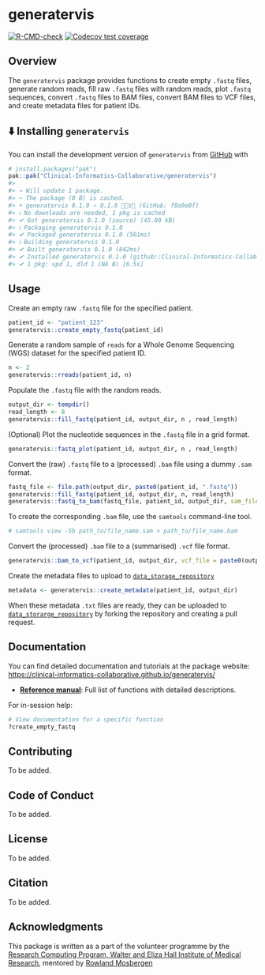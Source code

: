 
<!-- README.md is generated from README.Rmd. Please edit that file -->

# generatervis

<!-- badges: start -->

[![R-CMD-check](https://github.com/Clinical-Informatics-Collaborative/generatervis/actions/workflows/R-CMD-check.yaml/badge.svg)](https://github.com/Clinical-Informatics-Collaborative/generatervis/actions/workflows/R-CMD-check.yaml)
[![Codecov test
coverage](https://codecov.io/gh/Clinical-Informatics-Collaborative/generatervis/graph/badge.svg)](https://app.codecov.io/gh/Clinical-Informatics-Collaborative/generatervis)

<!-- badges: end -->

## Overview

The `generatervis` package provides functions to create empty `.fastq`
files, generate random reads, fill raw `.fastq` files with random reads,
plot `.fastq` sequences, convert `.fastq` files to BAM files, convert
BAM files to VCF files, and create metadata files for patient IDs.

## ⬇️ Installing `generatervis`

You can install the development version of `generatervis` from
[GitHub](https://github.com/) with

``` r
# install.packages("pak")  
pak::pak("Clinical-Informatics-Collaborative/generatervis")  
#> 
#> → Will update 1 package.
#> → The package (0 B) is cached.
#> + generatervis 0.1.0 → 0.1.0 👷🏻‍♀️🔧 (GitHub: f8a9e0f)
#> ℹ No downloads are needed, 1 pkg is cached
#> ✔ Got generatervis 0.1.0 (source) (45.80 kB)
#> ℹ Packaging generatervis 0.1.0
#> ✔ Packaged generatervis 0.1.0 (501ms)
#> ℹ Building generatervis 0.1.0
#> ✔ Built generatervis 0.1.0 (842ms)
#> ✔ Installed generatervis 0.1.0 (github::Clinical-Informatics-Collaborative/generatervis@f8a9e0f) (24ms)
#> ✔ 1 pkg: upd 1, dld 1 (NA B) [6.5s]
```

## Usage

Create an empty raw `.fastq` file for the specified patient.

``` r
patient_id <- "patient_123"
generatervis::create_empty_fastq(patient_id)
```

Generate a random sample of `reads` for a Whole Genome Sequencing (WGS)
dataset for the specified patient ID.

``` r
n <- 2
generatervis::rreads(patient_id, n)
```

Populate the `.fastq` file with the random reads.

``` r
output_dir <- tempdir()
read_length <- 8
generatervis::fill_fastq(patient_id, output_dir, n , read_length)
```

(Optional) Plot the nucleotide sequences in the `.fastq` file in a grid
format.

``` r
generatervis::fastq_plot(patient_id, output_dir, n , read_length)
```

Convert the (raw) `.fastq` file to a (processed) `.bam` file using a
dummy `.sam` format.

``` r
fastq_file <- file.path(output_dir, paste0(patient_id, ".fastq"))
generatervis::fill_fastq(patient_id, output_dir, n, read_length)
generatervis::fastq_to_bam(fastq_file, patient_id, output_dir, sam_file = paste0(output_dir, "/", patient_id, ".sam"), reference = "chr1")
```

To create the corresponding `.bam` file, use the `samtools` command-line
tool.

``` bash
# samtools view -Sb path_to/file_name.sam > path_to/file_name.bam
```

Convert the (processed) `.bam` file to a (summarised) `.vcf` file
format.

``` r
generatervis::bam_to_vcf(patient_id, output_dir, vcf_file = paste0(output_dir, "/", patient_id, ".vcf"))
```

Create the metadata files to upload to
[`data_storage_repository`](https://github.com/Clinical-Informatics-Collaborative/data_storage_portal)

``` r
metadata <- generatervis::create_metadata(patient_id, output_dir)
```

When these metadata `.txt` files are ready, they can be uploaded to
[`data_storarge_repository`](https://github.com/Clinical-Informatics-Collaborative/data_storage_portal)
by forking the repository and creating a pull request.

## Documentation

You can find detailed documentation and tutorials at the package
website:
<https://clinical-informatics-collaborative.github.io/generatervis/>

- **[Reference
  manual](https://clinical-informatics-collaborative.github.io/generatervis/)**:
  Full list of functions with detailed descriptions.

For in-session help:

``` r
# View documentation for a specific function
?create_empty_fastq
```

## Contributing

To be added.

## Code of Conduct

To be added.

## License

To be added.

## Citation

To be added.

## Acknowledgments

This package is written as a part of the volunteer programme by the
[Research Computing Program, Walter and Eliza Hall Institute of Medical
Research](https://wehi-researchcomputing.github.io/), mentored by
[Rowland Mosbergen](https://github.com/rowlandm)
